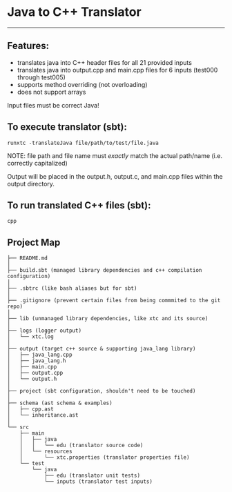 # Java to C++ Translator
----------

## Features:
- translates java into C++ header files for all 21 provided inputs
- translates java into output.cpp and main.cpp files for 6 inputs (test000 through test005)
- supports method overriding (not overloading)
- does not support arrays

Input files must be correct Java!

## To execute translator (sbt):
```runxtc -translateJava file/path/to/test/file.java```

NOTE: file path and file name must *exactly* match the actual path/name (i.e. correctly capitalized)

Output will be placed in the output.h, output.c, and main.cpp files within the output directory.

## To run translated C++ files (sbt):
```cpp ```


Project Map
-----------
```
├── README.md
│
├── build.sbt (managed library dependencies and c++ compilation configuration)
│
├── .sbtrc (like bash aliases but for sbt)
│
├── .gitignore (prevent certain files from being commmited to the git repo)
│
├── lib (unmanaged library dependencies, like xtc and its source) 
│
├── logs (logger output)
│   └── xtc.log 
│
├── output (target c++ source & supporting java_lang library)
│   ├── java_lang.cpp
│   ├── java_lang.h
│   ├── main.cpp
│   ├── output.cpp
│   └── output.h
│
├── project (sbt configuration, shouldn't need to be touched)
│
├── schema (ast schema & examples)
│   ├── cpp.ast
│   └── inheritance.ast
│
└── src 
    ├── main
    │   ├── java
    │   │   └── edu (translator source code)
    │   └── resources
    │       └── xtc.properties (translator properties file)
    └── test
        └── java
            ├── edu (translator unit tests)
            └── inputs (translator test inputs)
```
